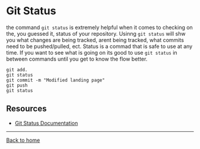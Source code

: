 # Git Status
the command `git status` is extremely helpful when it comes to checking on the, you guessed it, status of your repository. Usinng `git status` will shw you what changes are being tracked, arent being tracked, what commits need to be pushed/pulled, ect.
Status is a commad that is safe to use at any time. If you want to see what is going on its good to use `git status` in between commands until you get to know the flow better.
```
git add.
git status
git commit -m "Modified landing page"
git push
git status
```
## Resources
- [Git Status Documentation](https://git-scm/docs/git-status)
---
[Back to home](../README.md)